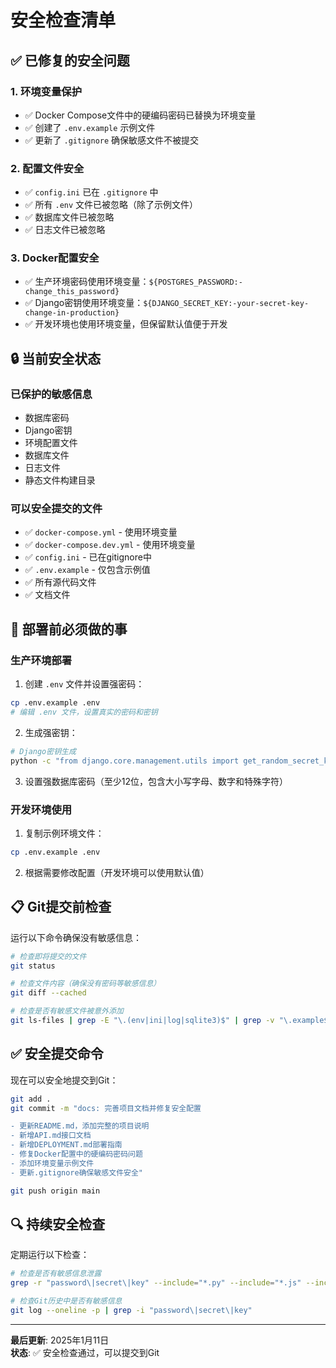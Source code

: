 # 安全检查清单

## ✅ 已修复的安全问题

### 1. 环境变量保护
- ✅ Docker Compose文件中的硬编码密码已替换为环境变量
- ✅ 创建了 `.env.example` 示例文件
- ✅ 更新了 `.gitignore` 确保敏感文件不被提交

### 2. 配置文件安全
- ✅ `config.ini` 已在 `.gitignore` 中
- ✅ 所有 `.env` 文件已被忽略（除了示例文件）
- ✅ 数据库文件已被忽略
- ✅ 日志文件已被忽略

### 3. Docker配置安全
- ✅ 生产环境密码使用环境变量：`${POSTGRES_PASSWORD:-change_this_password}`
- ✅ Django密钥使用环境变量：`${DJANGO_SECRET_KEY:-your-secret-key-change-in-production}`
- ✅ 开发环境也使用环境变量，但保留默认值便于开发

## 🔒 当前安全状态

### 已保护的敏感信息
- 数据库密码
- Django密钥
- 环境配置文件
- 数据库文件
- 日志文件
- 静态文件构建目录

### 可以安全提交的文件
- ✅ `docker-compose.yml` - 使用环境变量
- ✅ `docker-compose.dev.yml` - 使用环境变量
- ✅ `config.ini` - 已在gitignore中
- ✅ `.env.example` - 仅包含示例值
- ✅ 所有源代码文件
- ✅ 文档文件

## 🚨 部署前必须做的事

### 生产环境部署
1. 创建 `.env` 文件并设置强密码：
```bash
cp .env.example .env
# 编辑 .env 文件，设置真实的密码和密钥
```

2. 生成强密钥：
```bash
# Django密钥生成
python -c "from django.core.management.utils import get_random_secret_key; print(get_random_secret_key())"
```

3. 设置强数据库密码（至少12位，包含大小写字母、数字和特殊字符）

### 开发环境使用
1. 复制示例环境文件：
```bash
cp .env.example .env
```

2. 根据需要修改配置（开发环境可以使用默认值）

## 📋 Git提交前检查

运行以下命令确保没有敏感信息：
```bash
# 检查即将提交的文件
git status

# 检查文件内容（确保没有密码等敏感信息）
git diff --cached

# 检查是否有敏感文件被意外添加
git ls-files | grep -E "\.(env|ini|log|sqlite3)$" | grep -v "\.example$"
```

## ✅ 安全提交命令

现在可以安全地提交到Git：
```bash
git add .
git commit -m "docs: 完善项目文档并修复安全配置

- 更新README.md，添加完整的项目说明
- 新增API.md接口文档
- 新增DEPLOYMENT.md部署指南
- 修复Docker配置中的硬编码密码问题
- 添加环境变量示例文件
- 更新.gitignore确保敏感文件安全"

git push origin main
```

## 🔍 持续安全检查

定期运行以下检查：
```bash
# 检查是否有敏感信息泄露
grep -r "password\|secret\|key" --include="*.py" --include="*.js" --include="*.yml" . | grep -v "example\|sample\|your_\|change"

# 检查Git历史中是否有敏感信息
git log --oneline -p | grep -i "password\|secret\|key"
```

---

**最后更新**: 2025年1月11日  
**状态**: ✅ 安全检查通过，可以提交到Git